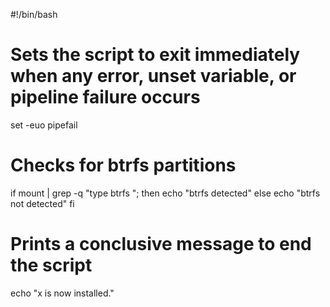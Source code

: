 #!/bin/bash

# Sets the script to exit immediately when any error, unset variable, or pipeline failure occurs
set -euo pipefail

# Checks for btrfs partitions
if mount | grep -q "type btrfs "; then
    echo "btrfs detected"
else
    echo "btrfs not detected"
fi

# Prints a conclusive message to end the script
echo "x is now installed."
